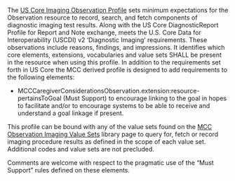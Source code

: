 The [US Core Imaging Observation Profile](http://hl7.org/fhir/us/core/StructureDefinition/us-core-observation-imaging) sets minimum expectations for the Observation resource to record, search, and fetch components of diagnostic imaging test results. Along with the US Core DiagnosticReport Profile for Report and Note exchange, meets the U.S. Core Data for Interoperability (USCDI) v2 ‘Diagnostic Imaging’ requirements. These observations include reasons, findings, and impressions.  It identifies which core elements, extensions, vocabularies and value sets SHALL be present in the resource when using this profile. In addition to the requirements set forth in US Core the MCC derived profile is designed to add requirements to the following elements:

* MCCCaregiverConsiderationsObservation.extension:resource-pertainsToGoal (Must Support) to encourage linking to the goal in hopes to facilitate and/or to encourage systems to be able to receive and understand a goal linkage if present.

This profile can be bound with any of the value sets found on the [MCC Observation Imaging Value Sets](mcc_observation_imaging_value_sets.html) library page to query for, fetch or record imaging procedure results as defined in the scope of each value set. Additional codes and value sets are not precluded.

Comments are welcome with respect to the pragmatic use of the “Must Support” rules defined on these elements.